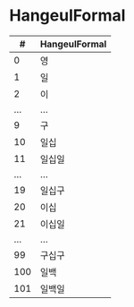 # HangeulFormal

| #   | HangeulFormal |
|-----|---------------|
| 0   | 영            |
| 1   | 일            |
| 2   | 이            |
| …   | …             |
| 9   | 구            |
| 10  | 일십          |
| 11  | 일십일        |
| …   | …             |
| 19  | 일십구        |
| 20  | 이십          |
| 21  | 이십일        |
| …   | …             |
| 99  | 구십구        |
| 100 | 일백          |
| 101 | 일백일        |
